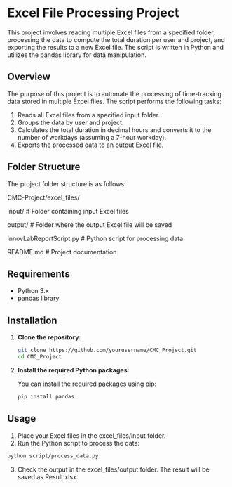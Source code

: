 # Excel File Processing Project

This project involves reading multiple Excel files from a specified folder, processing the data to compute the total duration per user and project, and exporting the results to a new Excel file. The script is written in Python and utilizes the pandas library for data manipulation.

## Overview

The purpose of this project is to automate the processing of time-tracking data stored in multiple Excel files. The script performs the following tasks:

1. Reads all Excel files from a specified input folder.
2. Groups the data by user and project.
3. Calculates the total duration in decimal hours and converts it to the number of workdays (assuming a 7-hour workday).
4. Exports the processed data to an output Excel file.

## Folder Structure

The project folder structure is as follows:

CMC-Project/excel_files/ 

  input/ # Folder containing input Excel files 

  output/ # Folder where the output Excel file will be saved 

  InnovLabReportScript.py # Python script for processing data

  README.md # Project documentation

## Requirements

- Python 3.x
- pandas library

## Installation

1. **Clone the repository:**

   ```bash
   git clone https://github.com/yourusername/CMC_Project.git
   cd CMC_Project
   
2. **Install the required Python packages:**
   
    You can install the required packages using pip:
     ```bash
     pip install pandas
     
## Usage

1. Place your Excel files in the excel_files/input folder.
2. Run the Python script to process the data:

  ```bash
  python script/process_data.py
  ```

3. Check the output in the excel_files/output folder. The result will be saved as Result.xlsx.
